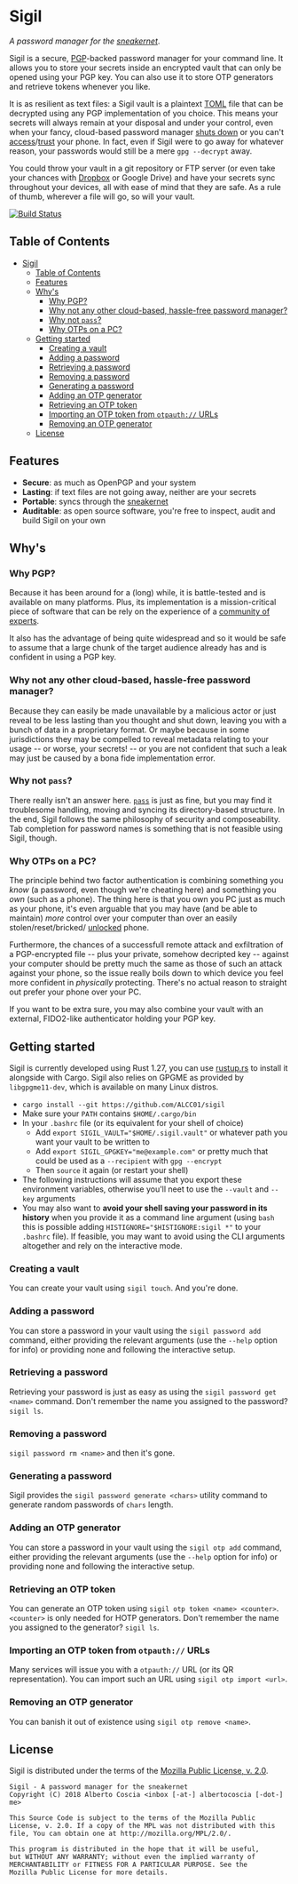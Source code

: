 # Sigil
*A password manager for the [sneakernet][sneakernet-ud]*.

Sigil is a secure, [PGP][pgp]-backed password manager for your command line. It 
allows you to store your secrets inside an encrypted vault that can only be opened
using your PGP key. You can also use it to store OTP generators and retrieve
tokens whenever you like.

It is as resilient as text files: a Sigil vault is a plaintext [TOML][toml] file
that can be decrypted using any PGP implementation of you choice. This means
your secrets will always remain at your disposal and under your control, even
when your fancy, cloud-based password manager [shuts down][mitro] or you can't
[access][border-seizure]/[trust][chinese-border] your phone. In fact, even if
Sigil were to go away for whatever reason, your passwords would still be a mere
`gpg --decrypt` away.

You could throw your vault in a git repository or FTP server (or even take your
chances with [Dropbox][dropbox-rice] or Google Drive) and have your secrets
sync throughout your devices, all with ease of mind that they are safe. As a
rule of thumb, wherever a file will go, so will your vault.

[![Build Status][travis-badge]][travis]
## Table of Contents
- [Sigil](#sigil)
    - [Table of Contents](#table-of-contents)
    - [Features](#features)
    - [Why's](#whys)
        - [Why PGP?](#why-pgp)
        - [Why not any other cloud-based, hassle-free password manager?](#why-not-any-other-cloud-based-hassle-free-password-manager)
        - [Why not `pass`?](#why-not-pass)
        - [Why OTPs on a PC?](#why-otps-on-a-pc)
    - [Getting started](#getting-started)
        - [Creating a vault](#creating-a-vault)
        - [Adding a password](#adding-a-password)
        - [Retrieving a password](#retrieving-a-password)
        - [Removing a password](#removing-a-password)
        - [Generating a password](#generating-a-password)
        - [Adding an OTP generator](#adding-an-otp-generator)
        - [Retrieving an OTP token](#retrieving-an-otp-token)
        - [Importing an OTP token from `otpauth://` URLs](#importing-an-otp-token-from-otpauth-urls)
        - [Removing an OTP generator](#removing-an-otp-generator)
    - [License](#license)

## Features
* **Secure**: as much as OpenPGP and your system
* **Lasting**: if text files are not going away, neither are your secrets
* **Portable**: syncs through the [sneakernet][sneakernet-ud]
* **Auditable**: as open source software, you're free to inspect, audit and
build Sigil on your own

## Why's
### Why PGP?
Because it has been around for a (long) while, it is battle-tested and is
available on many platforms. Plus, its implementation is a mission-critical 
piece of software that can be rely on the experience of a [community of
experts][xkcd-crypto].

It also has the advantage of being quite widespread and so it would be safe
to assume that a large chunk of the target audience already has and is confident
in using a PGP key.

### Why not any other cloud-based, hassle-free password manager?
Because they can easily be made unavailable by a malicious actor or just reveal 
to be less lasting than you thought and shut down, leaving you with a bunch of
data in a proprietary format. Or maybe because in some jurisdictions they may be 
compelled to reveal metadata relating to your usage -- or worse, your secrets! --
or you are not confident that such a leak may just be caused by a bona fide 
implementation error.

### Why not `pass`?
There really isn't an answer here.  [`pass`][pass] is just as fine, but you may 
find it troublesome handling, moving and syncing its directory-based structure.
In the end, Sigil follows the same philosophy of security and composeability. 
Tab completion for password names is something that is not feasible using Sigil,
though.

### Why OTPs on a PC?
The principle behind two factor authentication is combining something you *know*
(a password, even though we're cheating here) and something you *own* (such as a
phone). The thing here is that you own you PC just as much as your phone, it's 
even arguable that you may have (and be able to maintain) *more* control over
your computer than over an easily stolen/reset/bricked/
[unlocked][apple-bernardino] phone. 

Furthermore, the chances of a successfull remote attack and exfiltration of a 
PGP-encrypted file -- plus your private, somehow decripted key -- against your 
computer should be pretty much the same as those of such an attack against your
phone, so the issue really boils down to which device you feel more confident
in *physically* protecting. There's no actual reason to straight out prefer
your phone over your PC.

If you want to be extra sure, you may also combine your vault with an external,
FIDO2-like authenticator holding your PGP key.

## Getting started

Sigil is currently developed using Rust 1.27, you can use [rustup.rs][rustup]
to install it alongside with Cargo. Sigil also relies on GPGME as provided by 
`libgpgme11-dev`, which is available on many Linux distros.

* `cargo install --git https://github.com/ALCC01/sigil`
* Make sure your `PATH` contains `$HOME/.cargo/bin` 
* In your `.bashrc` file (or its equivalent for your shell of choice)
    * Add `export SIGIL_VAULT="$HOME/.sigil.vault"` or whatever path you want
your vault to be written to
    * Add `export SIGIL_GPGKEY="me@example.com"` or pretty much that could be
used as a `--recipient` with `gpg --encrypt`
    * Then `source` it again (or restart your shell)
* The following instructions will assume that you export these environment 
variables, otherwise you'll neet to use the `--vault` and `--key` arguments
* You may also want to **avoid your shell saving your password in its history** 
when you provide it as a command line argument (using `bash` this is possible
adding `HISTIGNORE="$HISTIGNORE:sigil *"` to your `.bashrc` file). If feasible,
you may want to avoid using the CLI arguments altogether and rely on the 
interactive mode.

### Creating a vault
You can create your vault using `sigil touch`. And you're done.

### Adding a password
You can store a password in your vault using the `sigil password add` command,
either providing the relevant arguments (use the `--help` option for info) or
providing none and following the interactive setup.

### Retrieving a password
Retrieving your password is just as easy as using the `sigil password get <name>`
command. Don't remember the name you assigned to the password? `sigil ls`.

### Removing a password
`sigil password rm <name>` and then it's gone.

### Generating a password
Sigil provides the `sigil password generate <chars>` utility command to generate
random passwords of `chars` length.

### Adding an OTP generator
You can store a password in your vault using the `sigil otp add` command,
either providing the relevant arguments (use the `--help` option for info) or
providing none and following the interactive setup.

### Retrieving an OTP token
You can generate an OTP token using `sigil otp token <name> <counter>`. 
`<counter>` is only needed for HOTP generators. Don't remember the name you
assigned to the generator? `sigil ls`.

### Importing an OTP token from `otpauth://` URLs
Many services will issue you with a `otpauth://` URL (or its QR representation).
You can import such an URL using `sigil otp import <url>`.

### Removing an OTP generator
You can banish it out of existence using `sigil otp remove <name>`.

## License
Sigil is distributed under the terms of the [Mozilla Public License, v. 2.0][mpl].

    Sigil - A password manager for the sneakernet
    Copyright (C) 2018 Alberto Coscia <inbox [-at-] albertocoscia [-dot-] me>

    This Source Code is subject to the terms of the Mozilla Public
    License, v. 2.0. If a copy of the MPL was not distributed with this
    file, You can obtain one at http://mozilla.org/MPL/2.0/.
    
    This program is distributed in the hope that it will be useful,
    but WITHOUT ANY WARRANTY; without even the implied warranty of
    MERCHANTABILITY or FITNESS FOR A PARTICULAR PURPOSE. See the
    Mozilla Public License for more details.

[pgp]: https://tools.ietf.org/html/rfc4880
[travis]: https://travis-ci.com/ALCC01/sigil
[travis-badge]: https://travis-ci.com/ALCC01/sigil.svg?token=VQqRdWniwWscxaAK7t7z&branch=master
[sneakernet-ud]: https://www.urbandictionary.com/define.php?term=Sneakernet
[toml]: https://github.com/toml-lang/toml
[mitro]: https://venturebeat.com/2015/07/11/twitter-will-shut-down-password-manager-mitro-on-aug-31-after-buying-it-last-year/
[border-seizure]: https://www.eff.org/press/releases/eff-aclu-media-conference-call-today-announce-lawsuit-over-warrantless-phone-and
[chinese-border]: https://www.reddit.com/r/security/comments/8ofiiw/chinese_border_police_installed_software_on_my/
[dropbox-rice]: https://techcrunch.com/2014/04/11/dropbox-promises-adding-condoleezza-rice-to-its-board-wont-change-its-privacy-views/
[xkcd-crypto]: https://xkcd.com/153/
[pass]: https://www.passwordstore.org/
[rustup]: https://rustup.rs/
[histcontrol]: https://stackoverflow.com/questions/6475524/how-to-prevent-commands-to-show-up-in-bash-history
[apple-bernardino]: https://www.bloomberg.com/news/articles/2016-02-17/apple-has-the-way-but-not-the-will-to-help-fbi-hack-your-phone
[mpl]: http://mozilla.org/MPL/2.0/
